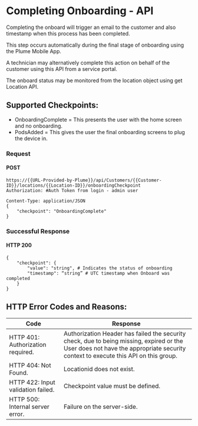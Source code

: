 # Completing Onboarding - API

Completing the onboard will trigger an email to the customer and also timestamp when this process has been completed.

This step occurs automatically during the final stage of onboarding using the Plume Mobile App.

A technician may alternatively complete this action on behalf of the customer using this API from a service portal.

The onboard status may be monitored from the location object using get Location API.

## Supported Checkpoints:

- OnboardingComplete = This presents the user with the home screen and no onboarding.
- PodsAdded = This gives the user the final onboarding screens to plug the device in.

### Request

#### POST
    https://{{URL-Provided-by-Plume}}/api/Customers/{{Customer-ID}}/locations/{{Location-ID}}/onboardingCheckpoint
    Authorization: #Auth Token from login - admin user
    
    Content-Type: application/JSON
    {
        "checkpoint": "OnboardingComplete"
    }

### Successful Response

#### HTTP 200

    {
        "checkpoint": {
            "value": "string", # Indicates the status of onboarding
            "timestamp": “string” # UTC timestamp when Onboard was completed
        }
    }




## HTTP Error Codes and Reasons:

| Code | Response |
| ---- | -------- |
| HTTP 401: Authorization required. |	Authorization Header has failed the security check, due to being missing, expired or the User does not have the appropriate security context to execute this API on this group.|
| HTTP 404: Not Found.	| Locationid does not exist. |
| HTTP 422: Input validation failed. |	Checkpoint value must be defined. |
| HTTP  500: Internal server error.	 | Failure on the server-side. | 
